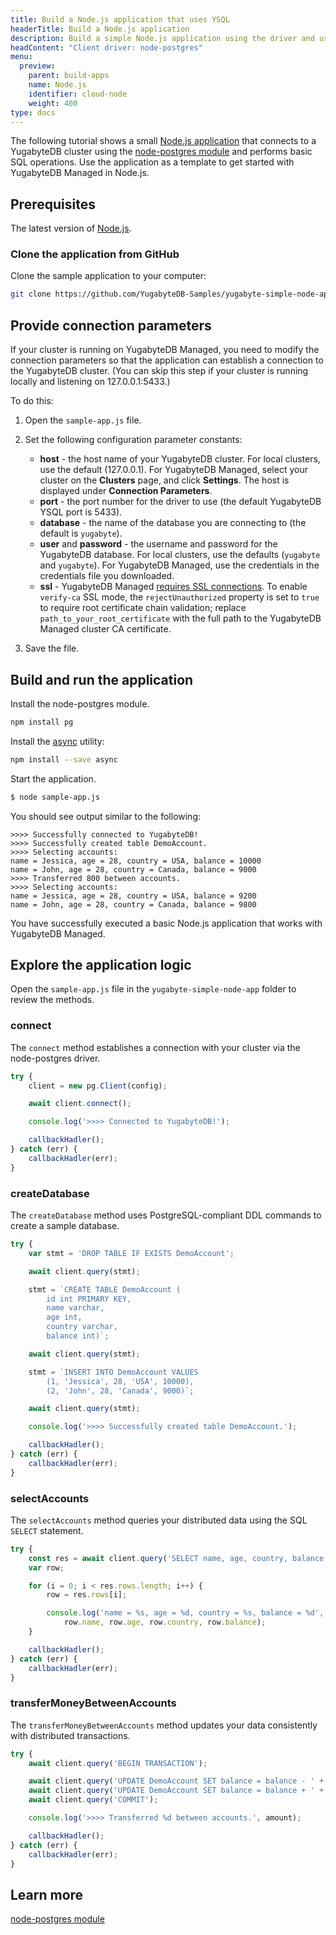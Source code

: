 ```yaml
---
title: Build a Node.js application that uses YSQL
headerTitle: Build a Node.js application
description: Build a simple Node.js application using the driver and using the YSQL API to connect to and interact with a YugabyteDB Managed cluster.
headContent: "Client driver: node-postgres"
menu:
  preview:
    parent: build-apps
    name: Node.js
    identifier: cloud-node
    weight: 400
type: docs
---
```


The following tutorial shows a small [Node.js application](https://github.com/yugabyte/yugabyte-simple-node-app) that connects to a YugabyteDB cluster using the [node-postgres module](../../../../reference/drivers/ysql-client-drivers/#node-postgres) and performs basic SQL operations. Use the application as a template to get started with YugabyteDB Managed in Node.js.

## Prerequisites

The latest version of [Node.js](https://nodejs.org/en/download/).

### Clone the application from GitHub

Clone the sample application to your computer:

```sh
git clone https://github.com/YugabyteDB-Samples/yugabyte-simple-node-app.git && cd yugabyte-simple-node-app
```

## Provide connection parameters

If your cluster is running on YugabyteDB Managed, you need to modify the connection parameters so that the application can establish a connection to the YugabyteDB cluster. (You can skip this step if your cluster is running locally and listening on 127.0.0.1:5433.)

To do this:

1. Open the `sample-app.js` file.

2. Set the following configuration parameter constants:

    - **host** - the host name of your YugabyteDB cluster. For local clusters, use the default (127.0.0.1). For YugabyteDB Managed, select your cluster on the **Clusters** page, and click **Settings**. The host is displayed under **Connection Parameters**.
    - **port** - the port number for the driver to use (the default YugabyteDB YSQL port is 5433).
    - **database** - the name of the database you are connecting to (the default is `yugabyte`).
    - **user** and **password** - the username and password for the YugabyteDB database. For local clusters, use the defaults (`yugabyte` and `yugabyte`). For YugabyteDB Managed, use the credentials in the credentials file you downloaded.
    - **ssl** - YugabyteDB Managed [requires SSL connections](../../../../yugabyte-cloud/cloud-secure-clusters/cloud-authentication/). To enable `verify-ca` SSL mode, the `rejectUnauthorized` property is set to `true` to require root certificate chain validation; replace `path_to_your_root_certificate` with the full path to the YugabyteDB Managed cluster CA certificate.

3. Save the file.

## Build and run the application

Install the node-postgres module.

```sh
npm install pg
```

Install the [async](https://github.com/caolan/async) utility:

```sh
npm install --save async
```

Start the application.

```sh
$ node sample-app.js
```

You should see output similar to the following:

```output
>>>> Successfully connected to YugabyteDB!
>>>> Successfully created table DemoAccount.
>>>> Selecting accounts:
name = Jessica, age = 28, country = USA, balance = 10000
name = John, age = 28, country = Canada, balance = 9000
>>>> Transferred 800 between accounts.
>>>> Selecting accounts:
name = Jessica, age = 28, country = USA, balance = 9200
name = John, age = 28, country = Canada, balance = 9800
```

You have successfully executed a basic Node.js application that works with YugabyteDB Managed.

## Explore the application logic

Open the `sample-app.js` file in the `yugabyte-simple-node-app` folder to review the methods.

### connect

The `connect` method establishes a connection with your cluster via the node-postgres driver.

```js
try {
    client = new pg.Client(config);

    await client.connect();

    console.log('>>>> Connected to YugabyteDB!');

    callbackHadler();
} catch (err) {
    callbackHadler(err);
}
```

### createDatabase

The `createDatabase` method uses PostgreSQL-compliant DDL commands to create a sample database.

```js
try {
    var stmt = 'DROP TABLE IF EXISTS DemoAccount';

    await client.query(stmt);

    stmt = `CREATE TABLE DemoAccount (
        id int PRIMARY KEY,
        name varchar,
        age int,
        country varchar,
        balance int)`;

    await client.query(stmt);

    stmt = `INSERT INTO DemoAccount VALUES
        (1, 'Jessica', 28, 'USA', 10000),
        (2, 'John', 28, 'Canada', 9000)`;

    await client.query(stmt);

    console.log('>>>> Successfully created table DemoAccount.');

    callbackHadler();
} catch (err) {
    callbackHadler(err);
}
```

### selectAccounts

The `selectAccounts` method queries your distributed data using the SQL `SELECT` statement.

```js
try {
    const res = await client.query('SELECT name, age, country, balance FROM DemoAccount');
    var row;

    for (i = 0; i < res.rows.length; i++) {
        row = res.rows[i];

        console.log('name = %s, age = %d, country = %s, balance = %d',
            row.name, row.age, row.country, row.balance);
    }

    callbackHadler();
} catch (err) {
    callbackHadler(err);
}
```

### transferMoneyBetweenAccounts

The `transferMoneyBetweenAccounts` method updates your data consistently with distributed transactions.

```js
try {
    await client.query('BEGIN TRANSACTION');

    await client.query('UPDATE DemoAccount SET balance = balance - ' + amount + ' WHERE name = \'Jessica\'');
    await client.query('UPDATE DemoAccount SET balance = balance + ' + amount + ' WHERE name = \'John\'');
    await client.query('COMMIT');

    console.log('>>>> Transferred %d between accounts.', amount);

    callbackHadler();
} catch (err) {
    callbackHadler(err);
}
```

## Learn more

[node-postgres module](../../../../reference/drivers/ysql-client-drivers/#node-postgres)

